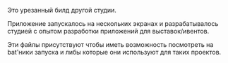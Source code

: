 Это урезанный билд другой студии. 

Приложение запускалось на нескольких экранах и разрабатывалось студией с опытом разработки приложений для выставок/ивентов.

Эти файлы присутствуют чтобы иметь возможность посмотреть на bat'ники запуска и либы которые они используют для таких проектов. 